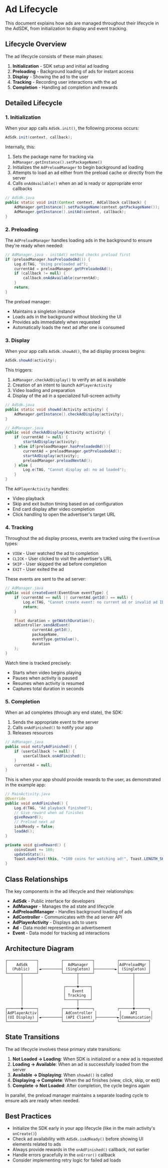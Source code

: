 # Ad Lifecycle

This document explains how ads are managed throughout their lifecycle in the AdSDK, from initialization to display and event tracking.

## Lifecycle Overview

The ad lifecycle consists of these main phases:

1. **Initialization** - SDK setup and initial ad loading
2. **Preloading** - Background loading of ads for instant access
3. **Display** - Showing the ad to the user
4. **Tracking** - Recording user interactions with the ad
5. **Completion** - Handling ad completion and rewards

## Detailed Lifecycle

### 1. Initialization

When your app calls `AdSdk.init()`, the following process occurs:

```java
AdSdk.init(context, callback);
```

Internally, this:

1. Sets the package name for tracking via `AdManager.getInstance().setPackageName()`
2. Initializes the `AdPreloadManager` to begin background ad loading
3. Attempts to load an ad either from the preload cache or directly from the server
4. Calls `onAdAvailable()` when an ad is ready or appropriate error callbacks

```java
// AdSdk.java
public static void init(Context context, AdCallback callback) {
    AdManager.getInstance().setPackageName(context.getPackageName());
    AdManager.getInstance().initAd(context, callback);
}
```

### 2. Preloading

The `AdPreloadManager` handles loading ads in the background to ensure they're ready when needed:

```java
// AdManager.java - initAd() method checks preload first
if (preloadManager.hasPreloadedAd()) {
    Log.d(TAG, "Using preloaded ad");
    currentAd = preloadManager.getPreloadedAd();
    if (callback != null) {
        callback.onAdAvailable(currentAd);
    }
    return;
}
```

The preload manager:
- Maintains a singleton instance
- Loads ads in the background without blocking the UI
- Provides ads immediately when requested
- Automatically loads the next ad after one is consumed

### 3. Display

When your app calls `AdSdk.showAd()`, the ad display process begins:

```java
AdSdk.showAd(activity);
```

This triggers:

1. `AdManager.checkAdDisplay()` to verify an ad is available
2. Creation of an intent to launch `AdPlayerActivity`
3. Video loading and preparation 
4. Display of the ad in a specialized full-screen activity

```java
// AdSdk.java
public static void showAd(Activity activity) {
    AdManager.getInstance().checkAdDisplay(activity);
}

// AdManager.java
public void checkAdDisplay(Activity activity) {
    if (currentAd != null) {
        startAdDisplay(activity);
    } else if(preloadManager.hasPreloadedAd()){
        currentAd = preloadManager.getPreloadedAd();
        startAdDisplay(activity);
        preloadManager.preloadNextAd();
    } else {
        Log.e(TAG, "Cannot display ad: no ad loaded");
    }
}
```

The `AdPlayerActivity` handles:
- Video playback
- Skip and exit button timing based on ad configuration
- End card display after video completion
- Click handling to open the advertiser's target URL

### 4. Tracking

Throughout the ad display process, events are tracked using the `EventEnum` types:

- `VIEW` - User watched the ad to completion
- `CLICK` - User clicked to visit the advertiser's URL
- `SKIP` - User skipped the ad before completion
- `EXIT` - User exited the ad

These events are sent to the ad server:

```java
// AdManager.java
public void createEvent(EventEnum eventType) {
    if (currentAd == null || currentAd.getId() == null) {
        Log.e(TAG, "Cannot create event: no current ad or invalid ad ID");
        return;
    }

    float duration = getWatchDuration();
    adController.sendAdEvent(
            currentAd.getId(),
            packageName,
            eventType.getValue(),
            duration
    );
}
```

Watch time is tracked precisely:
- Starts when video begins playing
- Pauses when activity is paused
- Resumes when activity is resumed
- Captures total duration in seconds

### 5. Completion

When an ad completes (through any end state), the SDK:

1. Sends the appropriate event to the server
2. Calls `onAdFinished()` to notify your app
3. Releases resources

```java
// AdManager.java
public void notifyAdFinished() {
    if (userCallback != null) {
        userCallback.onAdFinished();
    }
    currentAd = null;
}
```

This is when your app should provide rewards to the user, as demonstrated in the example app:

```java
// MainActivity.java
@Override
public void onAdFinished() {
    Log.d(TAG, "Ad playback finished");
    // Give reward when ad finishes
    giveReward();
    // Preload next ad
    isAdReady = false;
    loadAd();
}

private void giveReward() {
    coinsCount += 100;
    updateStats();
    Toast.makeText(this, "+100 coins for watching ad!", Toast.LENGTH_SHORT).show();
}
```

## Class Relationships

The key components in the ad lifecycle and their relationships:

- **AdSdk** - Public interface for developers
- **AdManager** - Manages the ad state and lifecycle
- **AdPreloadManager** - Handles background loading of ads
- **AdController** - Communicates with the ad server API
- **AdPlayerActivity** - Displays ads to users
- **Ad** - Data model representing an advertisement
- **Event** - Data model for tracking ad interactions

## Architecture Diagram

```
┌─────────────┐          ┌─────────────┐          ┌─────────────┐
│    AdSdk    │          │  AdManager  │          │AdPreloadMgr │
│  (Public)   │◄─────────┤ (Singleton) ├─────────►│ (Singleton) │
└──────┬──────┘          └──────┬──────┘          └──────┬──────┘
       │                        │                        │
       │                        │                        │
       │                  ┌─────▼─────┐                  │
       │                  │   Event   │                  │
       │                  │ Tracking  │                  │
       │                  └─────┬─────┘                  │
       │                        │                        │
┌──────▼──────┐          ┌──────▼──────┐          ┌──────▼──────┐
│AdPlayerActiv│          │ AdController │          │    API      │
│(UI Display) │◄─────────┤ (API Client) ├─────────►│Communication│
└─────────────┘          └─────────────┘          └─────────────┘
```

## State Transitions

The ad lifecycle involves these primary state transitions:

1. **Not Loaded → Loading**: When SDK is initialized or a new ad is requested
2. **Loading → Available**: When an ad is successfully loaded from the server
3. **Available → Displaying**: When `showAd()` is called
4. **Displaying → Complete**: When the ad finishes (view, click, skip, or exit)
5. **Complete → Not Loaded**: After completion, the cycle begins again

In parallel, the preload manager maintains a separate loading cycle to ensure ads are ready when needed.

## Best Practices

- Initialize the SDK early in your app lifecycle (like in the main activity's `onCreate()`)
- Check ad availability with `AdSdk.isAdReady()` before showing UI elements related to ads
- Always provide rewards in the `onAdFinished()` callback, not earlier
- Handle errors gracefully in the `onError()` callback
- Consider implementing retry logic for failed ad loads
